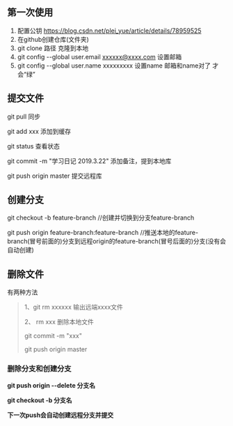 ## 第一次使用

1. 配置公钥  https://blog.csdn.net/plei_yue/article/details/78959525
2. 在github创建仓库(文件夹)
3. git clone 路径         克隆到本地
4. git config --global user.email xxxxxx@xxxx.com          设置邮箱
5. git config --global user.name xxxxxxxxx                     设置name   邮箱和name对了 才会“绿”

## 提交文件

git pull   同步

git add xxx    添加到缓存

git status   查看状态

git commit -m "学习日记 2019.3.22"    添加备注，提到本地库

git push origin master      提交远程库

## 创建分支

git checkout -b feature-branch //创建并切换到分支feature-branch 

git push origin feature-branch:feature-branch //推送本地的feature-branch(冒号前面的)分支到远程origin的feature-branch(冒号后面的)分支(没有会自动创建)

## 删除文件

有两种方法

> 1、git rm xxxxxx      输出远端xxxx文件
>
> 
>
> 2、 rm xxx         删除本地文件
>
> git commit -m "xxx"
>
> git push origin master



### 删除分支和创建分支

**git push origin --delete 分支名**

**git checkout -b 分支名**

**下一次push会自动创建远程分支并提交**

